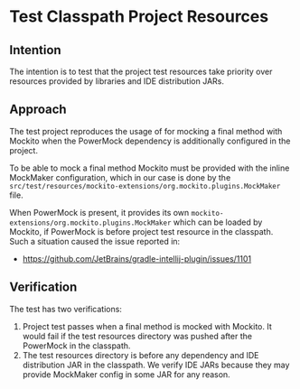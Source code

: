 # Test Classpath Project Resources

## Intention

The intention is to test that the project test resources take priority over resources provided by libraries
and IDE distribution JARs.

## Approach

The test project reproduces the usage of for mocking a final method with Mockito when the PowerMock dependency is
additionally configured in the project.

To be able to mock a final method Mockito must be provided with the inline MockMaker configuration,
which in our case is done by the `src/test/resources/mockito-extensions/org.mockito.plugins.MockMaker` file.

When PowerMock is present, it provides its own `mockito-extensions/org.mockito.plugins.MockMaker` which can be loaded by
Mockito, if PowerMock is before project test resource in the classpath.
Such a situation caused the issue reported in:

- https://github.com/JetBrains/gradle-intellij-plugin/issues/1101

## Verification

The test has two verifications:

1. Project test passes when a final method is mocked with Mockito. It would fail if the test resources directory was
   pushed after the PowerMock in the classpath.
2. The test resources directory is before any dependency and IDE distribution JAR in the classpath. We verify IDE JARs
   because they may provide MockMaker config in some JAR for any reason.
